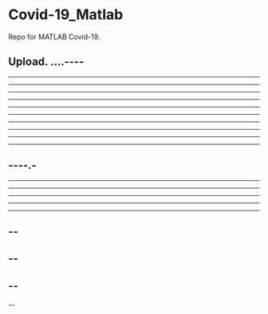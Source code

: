 # Covid-19_Matlab

Repo for MATLAB Covid-19.

Upload.
....----
----
----------
----------
----
--------
----------
---------
---------
------------
--------
---------
----.-
----
------
----
----
--------
-------
--
--
--
--
--
----

--
